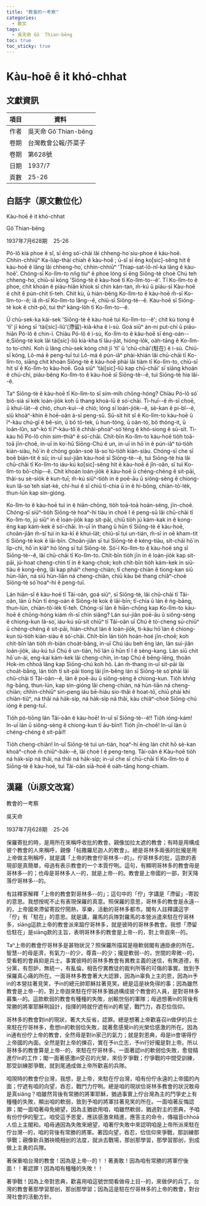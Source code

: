 ```yaml
---
title: "教會的一考察"
categories:
  - 散文
tags:
  - 吳天命 Gô͘ Thian-bēng
toc: true
toc_sticky: true
---
```


# Kàu-hoē ê it khó-chhat

## 文獻資訊

| 項目 | 資料 |
|---|---|
| 作者 | 吳天命 Gô͘ Thian-bēng |
| 卷期 | 台灣教會公報/芥菜子 |
| 卷期 | 第628號 |
| 日期 | 1937/7 |
| 頁數 | 25-26 |

## 白話字（原文數位化）

Kàu-hoē ê it khó-chhat

Gô͘ Thian-bēng

1937年7月628期    25-26

Pó-lô kià phoe ê sî, sī ēng só͘-chāi lâi chheng-ho͘ siu-phoe ê kàu-hoē. Chhin-chhiūⁿ Ka-lia̍p-thài chiah ê kàu-hoē ; ū-sî sī ēng ko͘[sic]-sêng hit ê kàu-hoē ê lâng lâi chheng-ho͘, chhin-chhiūⁿ 'Thiap-sat-lô-nî-ka lâng ê kàu-hoē'. Chóng-sī Ko-lîm-to nn̄g tiuⁿ ê phoe lóng sī ēng Siōng-tè choè Chú teh chheng-ho͘, chiū-sī kóng 'Siōng-tè ê kàu-hoē tī Ko-lîm-to--ê'. Tī Ko-lîm-to ê phoe, chit khoán ê piáu-hiān khiok sī chin kán-tan, m̄-kú ū piáu-sī Kàu-hoē ê chi̍t ê pún-chit tī-teh. Chit kù, ū hián-bêng Ko-lîm-to ê kàu-hoē m̄-sī Ko-lîm-to--ê; iā m̄-sī Ko-lîm-to lâng--ê, chiū-sī Siōng-tè--ê. Kàu-hoē sī Siōng-tè kok ê chi̍t-pō͘, tuì thiⁿ kàng-lo̍h tī Ko-lîm-to--ê.

Ū chù-sek-ka kái-sek 'Siōng-tè ê kàu-hoē tuì Ko-lîm-to--ê'; chit kù tiong ê 'tī' jī kóng sī 'tài[sic]-liû'(滯留)-kià-kha ê ì-sù. Goá siūⁿ án-ni put-chí ū piáu-hiān Pó-lô ê chin-ì. Chiàu Pó-lô ê ì-sù, Ko-lîm-to ê kàu-hoē sī éng-oán--ê,Siōng-tè kok lâi tài[sic]-liû kià-kha tī lāu-jia̍t, hióng-lo̍k, oa̍h-tāng ê Ko-lîm-to to͘-chhī. Koh ū lâng chù-sek kóng chit jī 'tī' ū 'chū-chāi'(駐在) ê ì-sù. Chiū-sī kóng, Lô-má ê peng-tuī tuì Lô-má ê pún-iâⁿ phài-khián lâi chū-chāi tī Ko-lîm-to, siāng chit khoán Siōng-tè ê kàu-hoē phài lâi tiàm tī Ko-lîm-to, chiū-sī hit sî ê Ko-lîm-to kàu-hoē. Goá siūⁿ 'tài[sic]-liû kap chū-chāi' sī siāng khoán ê chú-chí, piáu-bêng Ko-lîm-to ê kàu-hoē sī Siōng-tè--ê, tuì Siōng-tè hia lâi--ê.

Taⁿ Siōng-tè ê kàu-hoē tī Ko-lîm-to sī sím-mi̍h chōng-hóng? Chiàu Pó-lô só͘ biô-siá sī ke̍k loán-jio̍k koh ū thang khoà-lū ê só͘-chāi. Tì-huī--ê m̄-sī choē, ū khuì-la̍t--ê chió, chun-kuì--ê chió; lóng sī loán-jio̍k--ê, sè-kan ê pi-bî--ê, siū khoàⁿ-khin ê hoē-oân á-sī peng-sū. Sū-si̍t hit sî ê Ko-lîm-to kàu-hoē ū īⁿ-kàu chú-gī ê bê-sìn, ū bô tō-tek, ū hun-tóng, ū oàn-tò͘, bô thóng-it, ū loān-lûn, saⁿ-kò tī īⁿ-kàu-tô͘ ê chhâi-phoàⁿ-só͘ téng ê khó-siong ê sū-si̍t. Tì-kàu hō͘ Pó-lô chin sim-thiàⁿ ê só͘-chāi. Chi̍t-bīn Ko-lîm-to kàu-hoē tio̍h toā-toā jīn-choē, in-uī in ko͘-hū Siōng-Chú ê un, in-uī in hō͘ in ê pún-iâⁿ tú-tio̍h kiàn-siàu, hō͘ in ê chóng goân-soè Iâ-so͘ tú-tio̍h kiàn-siàu. Chóng-sī che sī boē bián-tit ê sū; in-uī sui-jiân kàu-hoē sī Siōng-tè--ê, tuì Siōng-tè hia lâi chū-chāi tī Ko-lîm-to iáu-kú ko͘[sic]-sêng hit ê kàu-hoē ê jîn-oân, sī tuì Ko-lîm-to bō͘-chi̍p--ê. Chit khoán loán-jio̍k ê kàu-hoē ū chéng-chéng ê sit-pāi, thâi-su sè-sio̍k ê kun-tuī; m̄-kú siūⁿ-tio̍h in ê poē-āu ū siông-sèng ê chiong-kun Iâ-so͘ teh siat-kè, chí-hui ê sî chiū tī-chia ū in ê hi-bōng, chiàn-tò͘-le̍k, thun-lún kap sìn-gióng.

Ko-lîm-to ê kàu-hoē tuì in ê hiān-chōng, tio̍h toā-toā hoán-séng, jīn-choē. Chóng-sī siūⁿ-tio̍h Siōng-tè hoaⁿ-hí tiàu in choè I ê peng-sū lâi chū-chāi tī Ko-lîm-to, jú siūⁿ in ê loán-jio̍k kap sit-pāi, chiū tio̍h jú kám-kak in ê kong-êng kap kám-kek ê só͘-chāi. In-uī in thang ū hūn tī Siōng-tè ê kàu-hoē, choân-jiân m̄-sī tuì in ka-kī ê khuì-la̍t; chiū-sī tuì un-tián, m̄-sī in oē kham-tit tī Siōng-tè kok ê lāi-bīn. Choân-jiân sī tuì Siōng-tè ê kéng-tiàu, si̍t-chāi hō͘ in li̍p-chì, hō͘ in kiâⁿ hó lóng sī tuì Siōng-tè. Só͘-í Ko-lîm-to ê kàu-hoē sǹg sī Siōng-tè--ê, lâi chū-chāi tī Ko-lîm-to. Chi̍t-bīn tio̍h jīn in ê loán-jio̍k kap sit-pāi, jú-hoat cheng-chìn tī in ê kang-chok; koh chi̍t-bīn tio̍h kám-kek in siū-tiàu ê kong-êng, lâi kap pháiⁿ cheng-chiàn; tī cheng-chiàn ê tiong-kan siū hùn-liān, ná siū hùn-liān ná cheng-chiàn, chiū kàu bé thang chiâⁿ-choè Siōng-tè só͘ hoaⁿ-hí ê peng-tuī.

Lán hiān-sî ê kàu-hoē tī Tâi-oân, goá siūⁿ, sī Siōng-tè, lâi chū-chāi tī Tâi-oân, lán ū hūn tī éng-oán ê Siōng-tè kok ê lāi-bīn; tī-chia ū lán ê ǹg-bāng, thun-lún, chiàn-tò͘-le̍k tī-teh. Chóng-sī lán ê hiān-chōng kap Ko-lîm-to kàu-hoē ê chōng-hóng kiám m̄-sī chin siâng? Lán sui-jiân poē-āu ū siông-sèng ê chiong-kun Iâ-so͘, iáu-kú sū-si̍t chiūⁿ tī Tâi-oân uī Chú ê tò͘-cheng sú-chiūⁿ ū chéng-chéng ê sit-pāi, hián-chhut lán ê loán-jio̍k, tì-kàu hō͘ lán ê chiong-kun tú-tio̍h kiàn-siàu ê só͘-chāi. Chi̍t-bīn lán tio̍h hoán-hoé jīn-choē; koh chi̍t-bīn lán tio̍h m̄-bián choa̍t-bāng, in-uī Chú iáu beh ēng lán, lán sui-jiân loán-jio̍k, iáu-kú tuì Chú ê un-tián, hō͘ lán ū hūn tī I ê sèng-kang. Lán siū chit hō͘ un-ài, eng-kai kám-kek lâi cheng-chìn, ìn-tap Chú ê bēng-lēng, thoân Hok-im chhoā lâng kap Siōng-chú koh hô. Lán m̄-thang in-uī sit-pāi lâi choa̍t-bāng, lán tio̍h tī sit-pāi tiong lâi jīn-bêng lán sī Siōng-tè só͘ phài lâi chū-chāi tī Tâi-oân--ê, lán ê poē-āu ū siông-sèng ê chiong-kun. Tio̍h khǹg ǹg-bāng, thun-lún, kap sìn-gióng lâi cheng-chiàn, ná hùn-liān ná cheng-chiàn; chhin-chhiūⁿ sin-peng iáu bē-hiáu sio-thâi ê hoat-tō͘, chiū phài khì chiàn-tiûⁿ, ná thâi ná ha̍k-si̍p, ná ha̍k-si̍p ná thâi, kàu chiâⁿ-choè Siōng-chú ióng ê peng-tuī.

Tio̍h pó-tiōng lán Tâi-oân ê kàu-hoē! In-uī sī Siōng-tè--ê!! Tio̍h ióng-kám! In-uī lán ū siông-sèng ê chiong-kun tī āu-bīn!! Tio̍h jīn-choē! In-uī lán ū chéng-chéng ê sit-pāi!!

Tio̍h cheng-chiàn! In-uī Siōng-tè tuì un-tián, hoaⁿ-hí ēng lán chit hō sè-kan khoàⁿ-choè m̄ chiūⁿ-ba̍k--ê, lâi choè I ê peng-teng. Tâi-oân ê Kàu-hoē tio̍h ná ha̍k-si̍p ná thâi, ná thâi ná ha̍k-si̍p; in-uī che sī chū-chāi tī Ko-lîm-to ê Siōng-tè ê kàu-hoē, tuì Tâi-oân siā-hoē ê oa̍h-tāng hong-chiam.

## 漢羅（Ùi原文改寫）

教會的一考察

吳天命

1937年7月628期    25-26

保羅寄批的時，是用所在來稱呼收批的教會。親像加拉太遮的教會；有時是用構成彼个教會的人來稱呼，親像「帖撒羅尼迦人的教會」。總是哥林多兩張的批攏是用上帝做主咧稱呼，就是講「上帝的教會佇哥林多--的」。佇哥林多的批，這款的表現卻是真簡單，毋過有表示教會的一个本質佇咧。這句，有顯明哥林多的教會毋是哥林多--的；也毋是哥林多人--的，就是上帝--的。教會是上帝國的一部，對天降落佇哥林多--的。

有註釋家解釋「上帝的教會對哥林多--的」；這句中的「佇」字講是「滯留」-寄跤的意思。我想按呢不止有表現保羅的真意。照保羅的意思，哥林多的教會是永遠--的，上帝國來滯留寄跤佇鬧熱，享樂，活動的哥林多都市。閣有人註釋講這字 「佇」有「駐在」的意思。就是講，羅馬的兵隊對羅馬的本營派遣來駐在佇哥林多，siāng這款上帝的教會派來踮佇哥林多，就是彼時的哥林多教會。我想「滯留佮駐在」是siāng款的主旨，表明哥林多的教會是上帝--的，對上帝遐來--的。

Taⁿ上帝的教會佇哥林多是甚物狀況？照保羅所描寫是極軟弱閣有通掛慮的所在。智慧--的毋是濟，有氣力--的少，尊貴--的少；攏是軟弱--的，世間的卑微--的，受看輕的會員抑是兵士。事實彼時的哥林多教會有異教主義的迷信，有無道德，有分黨，有怨妒，無統一，有亂倫，相告佇異教徒的裁判所等的可傷的事實。致到予保羅真心痛的所在。一面哥林多教會著大大認罪，因為in辜負上主的恩，因為in予in的本營拄著見笑，予in的總元帥耶穌拄著見笑。總是這是袂免得的事；因為雖然教會是上帝--的，對上帝遐來駐在佇哥林多猶過構成彼个教會的人員，是對哥林多募集--的。這款軟弱的教會有種種的失敗，刣輸世俗的軍隊；毋過想著in的背後有常勝的將軍耶穌咧設計，指揮的時就佇遮有in的希望，戰鬥力，吞忍佮信仰。

哥林多的教會對in的現狀，著大大反省，認罪。總是想著上帝歡喜召in做伊的兵士來駐在佇哥林多，愈想in的軟弱佮失敗，就著愈感覺in的光榮佮感激的所在。因為in通有份佇上帝的教會，全然毋是對in家己的氣力；就是對恩典，毋是in會堪得佇上帝國的內面。全然是對上帝的揀召，實在予in立志，予in行好攏是對上帝。所以哥林多的教會算是上帝--的，來駐在佇哥林多。一面著認in的軟弱佮失敗，愈發精進佇in的工作；閣一面著感激in受召的光榮，來佮歹爭戰；佇爭戰的中間受訓練，那受訓練那爭戰，就到尾通成做上帝所歡喜的兵隊。

咱現時的教會佇台灣，我想，是上帝，來駐在佇台灣，咱有份佇永遠的上帝國的內面；佇遮有咱的向望，吞忍，戰鬥力佇咧。總是咱的現狀佮哥林多教會的狀況敢毋是真siâng？咱雖然背後有常勝的將軍耶穌，猶過事實上佇台灣為主的鬥爭史上有種種的失敗，顯出咱的軟弱，致到予咱的將軍拄著見笑的所在。一面咱著反悔認罪；閣一面咱著毋免絕望，因為主猶欲用咱，咱雖然軟弱，猶過對主的恩典，予咱有份佇伊的聖工。咱受這予恩愛，應該感激來精進，應答主的命令，傳福音chhoā人佮上主閣和。咱毋通因為失敗來絕望，咱著佇失敗中來認明咱是上帝所派來駐在佇台灣--的，咱的背後有常勝的將軍。著囥向望，吞忍，佮信仰來爭戰，那訓練那爭戰；親像新兵猶袂曉相刣的法度，就派去戰場，那刣那學習，那學習那刣，到成做上主勇的兵隊。

著保重咱台灣的教會！因為是上帝--的！！著勇敢！因為咱有常勝的將軍佇後面！！著認罪！因為咱有種種的失敗！！

著爭戰！因為上帝對恩典，歡喜用咱這號世間看做毋上目--的，來做伊的兵丁。台灣的教會著那學習那刣，那刣那學習；因為這是駐在佇哥林多的上帝的教會，對台灣社會的活動方針。
